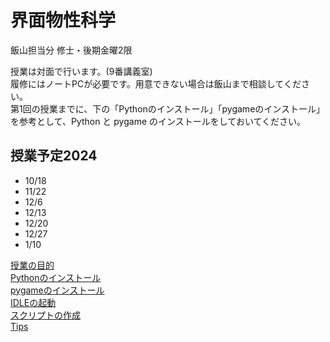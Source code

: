# 界面物性科学

飯山担当分
修士・後期金曜2限  

授業は対面で行います。(9番講義室)  
履修にはノートPCが必要です。用意できない場合は飯山まで相談してください。  
第1回の授業までに、下の「Pythonのインストール」「pygameのインストール」を参考として、Python と pygame のインストールをしておいてください。  

## 授業予定2024
- 10/18
- 11/22
- 12/6
- 12/13
- 12/20
- 12/27
- 1/10

[授業の目的](aim.md)  
[Pythonのインストール](install.md)  
[pygameのインストール](pygame.md)  
[IDLEの起動](idle.md)  
[スクリプトの作成](script.md)  
[Tips](tips.md)  
